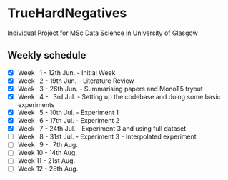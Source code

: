 # TrueHardNegatives
Individual Project for MSc Data Science in University of Glasgow

## Weekly schedule
- [x] Week &ensp;1 - 12th Jun. - Initial Week
- [x] Week &ensp;2 - 19th Jun. - Literature Review
- [x] Week &ensp;3 - 26th Jun. - Summarising papers and MonoT5 tryout
- [x] Week &ensp;4 - &ensp;3rd Jul. - Setting up the codebase and doing some basic experiments
- [x] Week &ensp;5 - 10th Jul. - Experiment 1
- [x] Week &ensp;6 - 17th Jul. - Experiment 2
- [x] Week &ensp;7 - 24th Jul. - Experiment 3 and using full dataset
- [ ] Week &ensp;8 - 31st Jul. - Experiment 3 - Interpolated experiment
- [ ] Week &ensp;9 - &ensp;7th Aug.
- [ ] Week 10 - 14th Aug.
- [ ] Week 11 - 21st Aug.
- [ ] Week 12 - 28th Aug.
